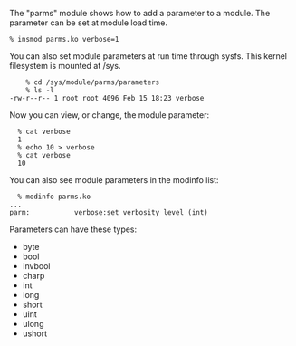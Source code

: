 The "parms" module shows how to add a parameter to a module.
The parameter can be set at module load time.

    % insmod parms.ko verbose=1

You can also set module parameters at run time through sysfs.
This kernel filesystem is mounted at /sys. 

```
    % cd /sys/module/parms/parameters 
    % ls -l
-rw-r--r-- 1 root root 4096 Feb 15 18:23 verbose
```

Now you can view, or change, the module parameter:

```
  % cat verbose
  1
  % echo 10 > verbose
  % cat verbose
  10
```

You can also see module parameters in the modinfo list:

```
  % modinfo parms.ko 
...
parm:           verbose:set verbosity level (int)
```


Parameters can have these types:

  * byte
  * bool
  * invbool
  * charp
  * int
  * long 
  * short
  * uint
  * ulong
  * ushort

